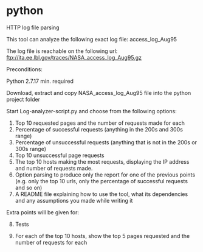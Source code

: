 # python
HTTP log file parsing

This tool can analyze the following exact log file: access_log_Aug95

The log file is reachable on the following url: ftp://ita.ee.lbl.gov/traces/NASA_access_log_Aug95.gz

Preconditions:

Python 2.7.17 min. required

Download, extract and copy NASA_access_log_Aug95 file into the python project folder

Start Log-analyzer-script.py and choose from the following options:

1. Top 10 requested pages and the number of requests made for each
2. Percentage of successful requests (anything in the 200s and 300s range)
3. Percentage of unsuccessful requests (anything that is not in the 200s or 300s range)
4. Top 10 unsuccessful page requests
5. The top 10 hosts making the most requests, displaying the IP address and number of requests made.
6. Option parsing to produce only the report for one of the previous points (e.g. only the top 10 urls, only the percentage of successful requests and so on)
7. A README file explaining how to use the tool, what its dependencies and any assumptions you made while writing it

Extra points will be given for:

8. Tests
   
9. For each of the top 10 hosts, show the top 5 pages requested and the number of requests for each
